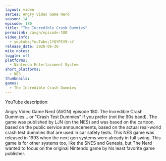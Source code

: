 ```yaml
---
layout: video
series: Angry Video Game Nerd
season: 14
episode: 180
title: "The Incredible Crash Dummies"
permalink: /avgn/episode-180
video_info:
  - youtube;YouTube;1YQYPIV9-sY
release_date: 2020-06-30
mike_notes:
toggle: off
platforms: 
  - Nintendo Entertainment System
short_platforms:
  - NES
thumbnails: 
games: 
  - The Incredible Crash Dummies
---
```


<p class="yt-description">YouTube description:</p>

Angry Video Game Nerd (AVGN) episode 180: The Incredible Crash Dummies... or "Crash Test Dummies" if you prefer (not the 90s band). The game was published by LJN (on the NES) and was based on the cartoon, based on the public service announcements, based on the actual real-world crash test  dummies that are used in car safety tests. This NES game was released in 1993 when the next gen systems were already in full swing. This game is for other systems too, like the SNES and Genesis, but The Nerd wanted to focus on the original Nintendo game by his least favorite game publisher.